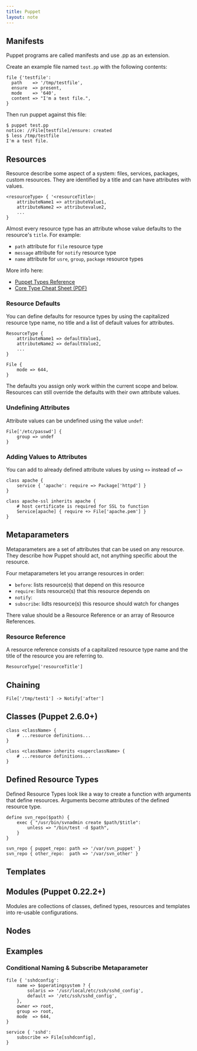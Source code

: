 ```yaml
---
title: Puppet
layout: note
---
```


## Manifests

Puppet programs are called manifests and use .pp as an extension.

Create an example file named `test.pp` with the following contents:

	file {'testfile':
	  path    => '/tmp/testfile',
	  ensure  => present,
	  mode    => '640',
	  content => "I'm a test file.",
	}
	
Then run puppet against this file:

	$ puppet test.pp
	notice: //File[testfile]/ensure: created
	$ less /tmp/testfile 
	I'm a test file.

## Resources

Resource describe some aspect of a system: files, services, packages, custom resources.  They are identified by a title and can have attributes with values.

	<resourceType> { '<resourceTitle>:
		attributeName1 => attributeValue1,
		attributeName2 => attributevalue2,
		...
	}

Almost every resource type has an attribute whose value defaults to the resource's `title`. For example:

* `path` attribute for `file` resource type
* `message` attribute for `notify` resource type
* `name` attribute for `usre`, `group`, `package` resource types

More info here:

* [Puppet Types Reference](http://docs.puppetlabs.com/references/stable/type.html)
* [Core Type Cheat Sheet (PDF)](http://docs.puppetlabs.com/puppet_core_types_cheatsheet.pdf)

### Resource Defaults

You can define defaults for resource types by using the capitalized resource type name, no title and a list of default values for attributes.

	ResourceType {
		attributeName1 => defaultValue1,
		attributeName2 => defaultValue2,
		...
	}

	File {
		mode => 644,
	}

The defaults you assign only work within the current scope and below. Resources can still override the defaults with their own attribute values.

### Undefining Attributes

Attribute values can be undefined using the value `undef`:

	File['/etc/passwd'] {
		group => undef
	}

### Adding Values to Attributes

You can add to already defined attribute values by using `+>` instead of `=>`

	class apache {
		service { 'apache': require => Package['httpd'] }
	}

	class apache-ssl inherits apache {
		# host certificate is required for SSL to function
		Service[apache] { require +> File['apache.pem'] }
	}
	
## Metaparameters

Metaparameters are a set of attributes that can be used on any resource. They describe how Puppet should act, not anything specific about the resource.

Four metaparameters let you arrange resources in order:

* `before`: lists resource(s) that depend on this resource
* `require`: lists resource(s) that this resource depends on
* `notify`: 
* `subscribe`: lidts resource(s) this resource should watch for changes

There value should be a Resource Reference or an array of Resource References.

### Resource Reference

A resource reference consists of a capitalized resource type name and the title of the resource you are referring to.

	ResourceType['resourceTitle']

## Chaining

	File['/tmp/test1'] -> Notify['after']

## Classes (Puppet 2.6.0+)



	class <className> {
		# ...resource definitions...
	}
	
	class <className> inherits <superclassName> {
		# ...resource definitions...
	}

## Defined Resource Types

Defined Resource Types look like a way to create a function with arguments that define resources. Arguments become attributes of the defined resource type.

	define svn_repo($path) {
		exec { "/usr/bin/svnadmin create $path/$title":
			unless => "/bin/test -d $path",
		}
	}

	svn_repo { puppet_repo: path => '/var/svn_puppet' }
	svn_repo { other_repo:  path => '/var/svn_other' }

## Templates

## Modules (Puppet 0.22.2+)

Modules are collections of classes, defined types, resources and templates into re-usable configurations.

## Nodes



## Examples

### Conditional Naming & Subscribe Metaparameter

	file { 'sshdconfig':
		name => $operatingsystem ? {
			solaris => '/usr/local/etc/ssh/sshd_config',
			default => '/etc/ssh/sshd_config',
		},
		owner => root,
		group => root,
		mode  => 644,
	}
	
	service { 'sshd':
		subscribe => File[sshdconfig],
	}

